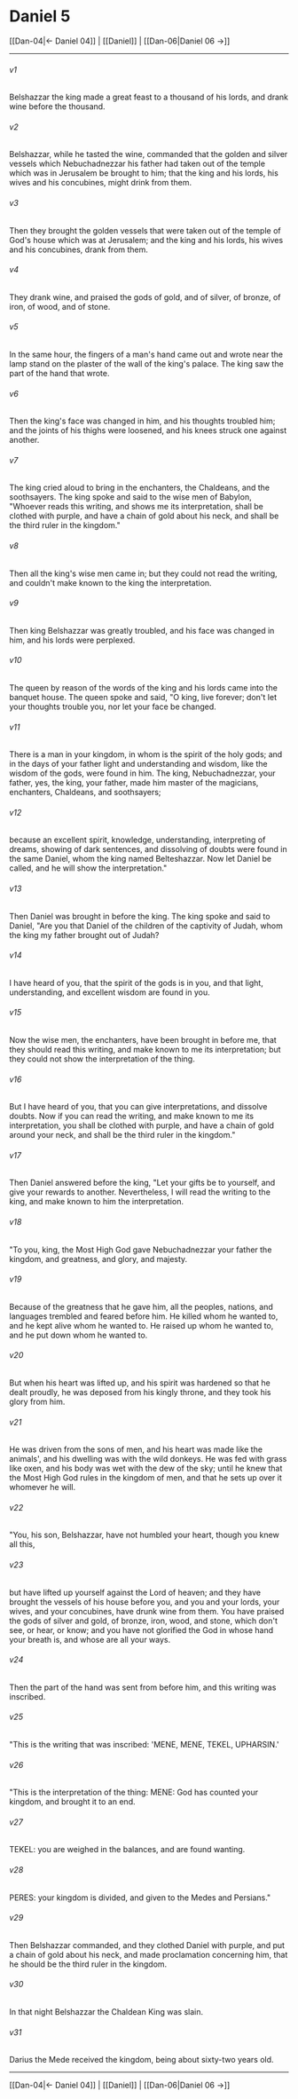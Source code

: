 # Daniel 5

[[Dan-04|← Daniel 04]] | [[Daniel]] | [[Dan-06|Daniel 06 →]]
***



###### v1 
Belshazzar the king made a great feast to a thousand of his lords, and drank wine before the thousand. 

###### v2 
Belshazzar, while he tasted the wine, commanded that the golden and silver vessels which Nebuchadnezzar his father had taken out of the temple which was in Jerusalem be brought to him; that the king and his lords, his wives and his concubines, might drink from them. 

###### v3 
Then they brought the golden vessels that were taken out of the temple of God's house which was at Jerusalem; and the king and his lords, his wives and his concubines, drank from them. 

###### v4 
They drank wine, and praised the gods of gold, and of silver, of bronze, of iron, of wood, and of stone. 

###### v5 
In the same hour, the fingers of a man's hand came out and wrote near the lamp stand on the plaster of the wall of the king's palace. The king saw the part of the hand that wrote. 

###### v6 
Then the king's face was changed in him, and his thoughts troubled him; and the joints of his thighs were loosened, and his knees struck one against another. 

###### v7 
The king cried aloud to bring in the enchanters, the Chaldeans, and the soothsayers. The king spoke and said to the wise men of Babylon, "Whoever reads this writing, and shows me its interpretation, shall be clothed with purple, and have a chain of gold about his neck, and shall be the third ruler in the kingdom." 

###### v8 
Then all the king's wise men came in; but they could not read the writing, and couldn't make known to the king the interpretation. 

###### v9 
Then king Belshazzar was greatly troubled, and his face was changed in him, and his lords were perplexed. 

###### v10 
The queen by reason of the words of the king and his lords came into the banquet house. The queen spoke and said, "O king, live forever; don't let your thoughts trouble you, nor let your face be changed. 

###### v11 
There is a man in your kingdom, in whom is the spirit of the holy gods; and in the days of your father light and understanding and wisdom, like the wisdom of the gods, were found in him. The king, Nebuchadnezzar, your father, yes, the king, your father, made him master of the magicians, enchanters, Chaldeans, and soothsayers; 

###### v12 
because an excellent spirit, knowledge, understanding, interpreting of dreams, showing of dark sentences, and dissolving of doubts were found in the same Daniel, whom the king named Belteshazzar. Now let Daniel be called, and he will show the interpretation." 

###### v13 
Then Daniel was brought in before the king. The king spoke and said to Daniel, "Are you that Daniel of the children of the captivity of Judah, whom the king my father brought out of Judah? 

###### v14 
I have heard of you, that the spirit of the gods is in you, and that light, understanding, and excellent wisdom are found in you. 

###### v15 
Now the wise men, the enchanters, have been brought in before me, that they should read this writing, and make known to me its interpretation; but they could not show the interpretation of the thing. 

###### v16 
But I have heard of you, that you can give interpretations, and dissolve doubts. Now if you can read the writing, and make known to me its interpretation, you shall be clothed with purple, and have a chain of gold around your neck, and shall be the third ruler in the kingdom." 

###### v17 
Then Daniel answered before the king, "Let your gifts be to yourself, and give your rewards to another. Nevertheless, I will read the writing to the king, and make known to him the interpretation. 

###### v18 
"To you, king, the Most High God gave Nebuchadnezzar your father the kingdom, and greatness, and glory, and majesty. 

###### v19 
Because of the greatness that he gave him, all the peoples, nations, and languages trembled and feared before him. He killed whom he wanted to, and he kept alive whom he wanted to. He raised up whom he wanted to, and he put down whom he wanted to. 

###### v20 
But when his heart was lifted up, and his spirit was hardened so that he dealt proudly, he was deposed from his kingly throne, and they took his glory from him. 

###### v21 
He was driven from the sons of men, and his heart was made like the animals', and his dwelling was with the wild donkeys. He was fed with grass like oxen, and his body was wet with the dew of the sky; until he knew that the Most High God rules in the kingdom of men, and that he sets up over it whomever he will. 

###### v22 
"You, his son, Belshazzar, have not humbled your heart, though you knew all this, 

###### v23 
but have lifted up yourself against the Lord of heaven; and they have brought the vessels of his house before you, and you and your lords, your wives, and your concubines, have drunk wine from them. You have praised the gods of silver and gold, of bronze, iron, wood, and stone, which don't see, or hear, or know; and you have not glorified the God in whose hand your breath is, and whose are all your ways. 

###### v24 
Then the part of the hand was sent from before him, and this writing was inscribed. 

###### v25 
"This is the writing that was inscribed: 'MENE, MENE, TEKEL, UPHARSIN.' 

###### v26 
"This is the interpretation of the thing: MENE: God has counted your kingdom, and brought it to an end. 

###### v27 
TEKEL: you are weighed in the balances, and are found wanting. 

###### v28 
PERES: your kingdom is divided, and given to the Medes and Persians." 

###### v29 
Then Belshazzar commanded, and they clothed Daniel with purple, and put a chain of gold about his neck, and made proclamation concerning him, that he should be the third ruler in the kingdom. 

###### v30 
In that night Belshazzar the Chaldean King was slain. 

###### v31 
Darius the Mede received the kingdom, being about sixty-two years old.

***
[[Dan-04|← Daniel 04]] | [[Daniel]] | [[Dan-06|Daniel 06 →]]
